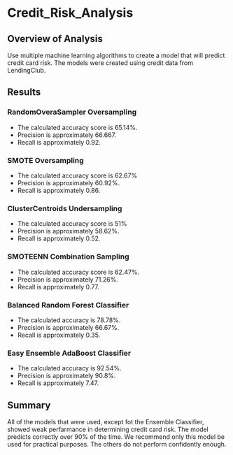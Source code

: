 # Credit_Risk_Analysis

## Overview of Analysis
Use multiple machine learning algorithms to create a model that will predict credit card risk. The models were created using credit data from LendingClub.

## Results

### RandomOveraSampler Oversampling
- The calculated accuracy score is 65.14%.
- Precision is approximately 66.667.
- Recall is approximately 0.92.

### SMOTE Oversampling
- The calculated accuracy score is 62.67%
- Precision is approximately 60.92%.
- Recall is approximately 0.86.

### ClusterCentroids Undersampling
- The calculated accuracy score is 51%
- Precision is approximately 58.62%.
- Recall is approximately 0.52.

### SMOTEENN Combination Sampling
- The calculated accuracy score is 62.47%.
- Precision is approximately 71.26%.
- Recall is approximately 0.77.

### Balanced Random Forest Classifier
- The calculated accuracy is 78.78%.
- Precision is approximately 66.67%.
- Recall is approximately 0.35.

### Easy Ensemble AdaBoost Classifier
- The calculated accuracy is 92.54%.
- Precision is approximately 90.8%.
- Recall is approximately 7.47.

## Summary
All of the models that were used, except fot the Ensemble Classifier, showed weak perfarmance in determining credit card risk. The model predicts correctly over 90% of the time. We recommend only this model be used for practical purposes. The others do not perform confidently enough.
